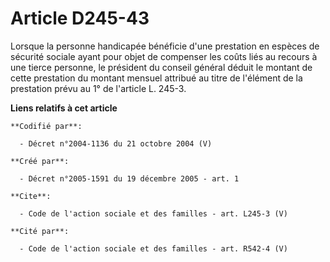 # Article D245-43

Lorsque la personne handicapée bénéficie d'une prestation en espèces de sécurité sociale ayant pour objet de compenser les
coûts liés au recours à une tierce personne, le président du conseil général déduit le montant de cette prestation du montant
mensuel attribué au titre de l'élément de la prestation prévu au 1° de l'article L. 245-3.

**Liens relatifs à cet article**

	**Codifié par**:

	  - Décret n°2004-1136 du 21 octobre 2004 (V)

	**Créé par**:

	  - Décret n°2005-1591 du 19 décembre 2005 - art. 1

	**Cite**:

	  - Code de l'action sociale et des familles - art. L245-3 (V)

	**Cité par**:

	  - Code de l'action sociale et des familles - art. R542-4 (V)
